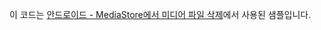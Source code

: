 이 코드는 [안드로이드 - MediaStore에서 미디어 파일 삭제](https://codechacha.com/ko/android-mediastore-remove-media-files/)에서 사용된 샘플입니다.
